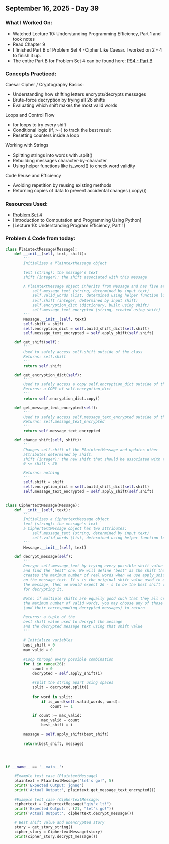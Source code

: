 ## September 16, 2025 - Day 39

### What I Worked On:  
- Watched Lecture 10: Understanding Programming Efficiency, Part 1 and took notes
- Read Chapter 9 
- I finished Part B of Problem Set 4 -Cipher Like Caesar. I worked on 2 - 4 to finish it up. 
- The entire Part B for Problem Set 4 can be found here: [PS4 - Part B](https://github.com/pjad6191/365-days-of-python/blob/main/September2025/Assignments/ps4/ps4b.py)

### Concepts Practiced:  
Caesar Cipher / Cryptography Basics:
- Understanding how shifting letters encrypts/decrypts messages
- Brute-force decryption by trying all 26 shifts
- Evaluating which shift makes the most valid words

Loops and Control Flow
- for loops to try every shift
- Conditional logic (if, >=) to track the best result
- Resetting counters inside a loop

Working with Strings
- Splitting strings into words with .split()
- Rebuilding messages character-by-character
- Using helper functions like is_word() to check word validity

Code Reuse and Efficiency
- Avoiding repetition by reusing existing methods
- Returning copies of data to prevent accidental changes (.copy())
          
### Resources Used:  
- [Problem Set 4](https://ocw.mit.edu/courses/6-0001-introduction-to-computer-science-and-programming-in-python-fall-2016/resources/ps4/)
- [Introduction to Computation and Programming Using Python]
- [Lecture 10: Understanding Program Efficiency, Part 1]
    
### Problem 4 Code from today: 
```python
class PlaintextMessage(Message):
    def __init__(self, text, shift):
        '''
        Initializes a PlaintextMessage object        
        
        text (string): the message's text
        shift (integer): the shift associated with this message

        A PlaintextMessage object inherits from Message and has five attributes:
            self.message_text (string, determined by input text)
            self.valid_words (list, determined using helper function load_words)
            self.shift (integer, determined by input shift)
            self.encryption_dict (dictionary, built using shift)
            self.message_text_encrypted (string, created using shift)
        '''
        Message.__init__(self, text) 
        self.shift = shift
        self.encryption_dict = self.build_shift_dict(self.shift)
        self.message_text_encrypted = self.apply_shift(self.shift) 

    def get_shift(self):
        '''
        Used to safely access self.shift outside of the class
        Returns: self.shift
        '''
        return self.shift

    def get_encryption_dict(self):
        '''
        Used to safely access a copy self.encryption_dict outside of the class
        Returns: a COPY of self.encryption_dict
        '''
        return self.encryption_dict.copy()

    def get_message_text_encrypted(self):
        '''
        Used to safely access self.message_text_encrypted outside of the class
        Returns: self.message_text_encrypted
        '''
        return self.message_text_encrypted

    def change_shift(self, shift):
        '''
        Changes self.shift of the PlaintextMessage and updates other 
        attributes determined by shift.        
        shift (integer): the new shift that should be associated with this message.
        0 <= shift < 26

        Returns: nothing
        '''
        self.shift = shift
        self.encryption_dict = self.build_shift_dict(self.shift)
        self.message_text_encrypted = self.apply_shift(self.shift)


class CiphertextMessage(Message):
    def __init__(self, text):
        '''
        Initializes a CiphertextMessage object         
        text (string): the message's text
        a CiphertextMessage object has two attributes:
            self.message_text (string, determined by input text)
            self.valid_words (list, determined using helper function load_words)
        '''
        Message.__init__(self, text) 

    def decrypt_message(self):
        '''
        Decrypt self.message_text by trying every possible shift value
        and find the "best" one. We will define "best" as the shift that
        creates the maximum number of real words when we use apply_shift(shift)
        on the message text. If s is the original shift value used to encrypt
        the message, then we would expect 26 - s to be the best shift value 
        for decrypting it.

        Note: if multiple shifts are equally good such that they all create 
        the maximum number of valid words, you may choose any of those shifts 
        (and their corresponding decrypted messages) to return

        Returns: a tuple of the 
        best shift value used to decrypt the message
        and the decrypted message text using that shift value
        '''
        
        # Initialize variables
        best_shift = 0
        max_valid = 0
                
        #Loop through every possible combination 
        for i in range(26):
            count = 0
            decrypted = self.apply_shift(i)
            
            #split the string apart using spaces 
            split = decrypted.split()
                        
            for word in split:
                if is_word(self.valid_words, word):
                    count += 1            
            
            if count >= max_valid:
                max_valid = count
                best_shift = i
                    
        message = self.apply_shift(best_shift)       
        
        return(best_shift, message)
        
        
        

if __name__ == '__main__':

    #Example test case (PlaintextMessage)
    plaintext = PlaintextMessage("let's go!", 5)
    print('Expected Output: jgnnq')
    print('Actual Output:', plaintext.get_message_text_encrypted())

    #Example test case (CiphertextMessage)
    ciphertext = CiphertextMessage("qjy'x lt!")
    print('Expected Output:', (21, "let's go!"))
    print('Actual Output:', ciphertext.decrypt_message())

    # Best shift value and unencrypted story 
    story = get_story_string()
    cipher_story = CiphertextMessage(story)
    print(cipher_story.decrypt_message())

```
